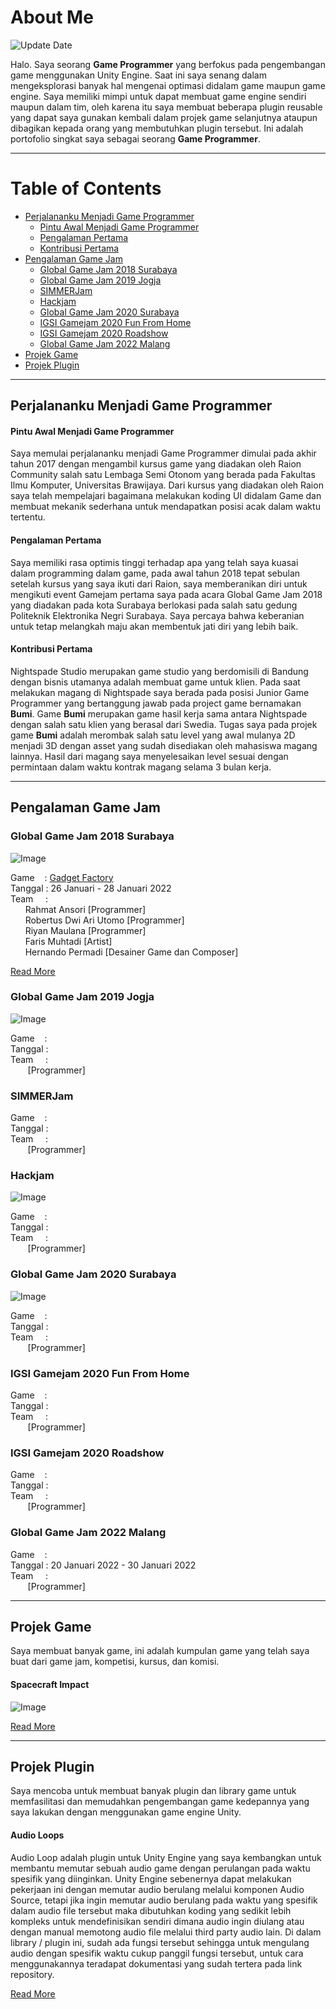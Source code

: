# About Me

![Update Date](https://img.shields.io/badge/-Updated%20on%20April%2013%2C%202022-brightgreen) <br>

Halo. Saya seorang **Game Programmer** yang berfokus pada pengembangan game menggunakan Unity Engine. Saat ini saya senang dalam mengeksplorasi banyak hal mengenai optimasi didalam game maupun game engine. Saya memiliki mimpi untuk dapat membuat game engine sendiri maupun dalam tim, oleh karena itu saya membuat beberapa plugin reusable yang dapat saya gunakan kembali dalam projek game selanjutnya ataupun dibagikan kepada orang yang membutuhkan plugin tersebut. Ini adalah portofolio singkat saya sebagai seorang **Game Programmer**.

***
# Table of Contents
* [Perjalananku Menjadi Game Programmer](#perjalananku-menjadi-game-programmer)
    * [Pintu Awal Menjadi Game Programmer](#pintu-awal-menjadi-game-programmer)
    * [Pengalaman Pertama](#pengalaman-pertama)
    * [Kontribusi Pertama](#kontribusi-pertama)
* [Pengalaman Game Jam](#pengalaman-game-jam)
    * [Global Game Jam 2018 Surabaya](#global-game-jam-2018-surabaya)
    * [Global Game Jam 2019 Jogja](#global-game-jam-2019-jogja)
    * [SIMMERJam](#simmerjam)
    * [Hackjam](#hackjam)
    * [Global Game Jam 2020 Surabaya](#global-game-jam-2020-surabaya)
    * [IGSI Gamejam 2020 Fun From Home](#igsi-gamejam-2020-fun-from-home)
    * [IGSI Gamejam 2020 Roadshow](#igsi-gamejam-2020-roadshow)
    * [Global Game Jam 2022 Malang](#global-game-jam-2022-malang)
* [Projek Game](#projek-game)
* [Projek Plugin](#projek-plugin)

***

## Perjalananku Menjadi Game Programmer
#### Pintu Awal Menjadi Game Programmer
Saya memulai perjalananku menjadi Game Programmer dimulai pada akhir tahun 2017 dengan mengambil kursus game yang diadakan oleh Raion Community salah satu Lembaga Semi Otonom yang berada pada Fakultas Ilmu Komputer, Universitas Brawijaya. Dari kursus yang diadakan oleh Raion saya telah mempelajari bagaimana melakukan koding UI didalam Game dan membuat mekanik sederhana untuk mendapatkan posisi acak dalam waktu tertentu.

#### Pengalaman Pertama
Saya memiliki rasa optimis tinggi terhadap apa yang telah saya kuasai dalam programming dalam game, pada awal tahun 2018 tepat sebulan setelah kursus yang saya ikuti dari Raion, saya memberanikan diri untuk mengikuti event Gamejam pertama saya pada acara Global Game Jam 2018 yang diadakan pada kota Surabaya berlokasi pada salah satu gedung Politeknik Elektronika Negri Surabaya. Saya percaya bahwa keberanian untuk tetap melangkah maju akan membentuk jati diri yang lebih baik. 

#### Kontribusi Pertama
Nightspade Studio merupakan game studio yang berdomisili di Bandung dengan bisnis utamanya adalah membuat game untuk klien. Pada saat melakukan magang di Nightspade saya berada pada posisi Junior Game Programmer yang bertanggung jawab pada project game bernamakan **Bumi**. Game **Bumi** merupakan game hasil kerja sama antara Nightspade dengan salah satu klien yang berasal dari Swedia. Tugas saya pada projek game **Bumi** adalah merombak salah satu level yang awal mulanya 2D menjadi 3D dengan asset yang sudah disediakan oleh mahasiswa magang lainnya. Hasil dari magang saya menyelesaikan level sesuai dengan permintaan dalam waktu kontrak magang selama 3 bulan kerja.

***

## Pengalaman Game Jam

### Global Game Jam 2018 Surabaya

![Image](/images/teamggjsurabaya2018.jpg)

Game&nbsp;&nbsp;&nbsp;&nbsp;: [Gadget Factory](/gameproject/#gadget-factory) <br>
Tanggal&nbsp;: 26 Januari - 28 Januari 2022 <br>
Team&nbsp;&nbsp;&nbsp;&nbsp;&nbsp;: <br>
&nbsp;&nbsp;&nbsp;&nbsp;&nbsp;&nbsp;Rahmat Ansori [Programmer]<br>
&nbsp;&nbsp;&nbsp;&nbsp;&nbsp;&nbsp;Robertus Dwi Ari Utomo [Programmer]<br>
&nbsp;&nbsp;&nbsp;&nbsp;&nbsp;&nbsp;Riyan Maulana [Programmer]<br>
&nbsp;&nbsp;&nbsp;&nbsp;&nbsp;&nbsp;Faris Muhtadi [Artist]<br>
&nbsp;&nbsp;&nbsp;&nbsp;&nbsp;&nbsp;Hernando Permadi [Desainer Game dan Composer]<br>

[Read More](/gamejam)

### Global Game Jam 2019 Jogja

![Image](/images/teamggjjogja2019.jpg)

Game&nbsp;&nbsp;&nbsp;&nbsp;: []() <br>
Tanggal&nbsp;: <br>
Team&nbsp;&nbsp;&nbsp;&nbsp;&nbsp;: <br>
&nbsp;&nbsp;&nbsp;&nbsp;&nbsp;&nbsp; [Programmer]<br>

### SIMMERJam

Game&nbsp;&nbsp;&nbsp;&nbsp;: []() <br>
Tanggal&nbsp;: <br>
Team&nbsp;&nbsp;&nbsp;&nbsp;&nbsp;: <br>
&nbsp;&nbsp;&nbsp;&nbsp;&nbsp;&nbsp; [Programmer]<br>

### Hackjam

![Image](/images/teamhackjam2019.JPG)

Game&nbsp;&nbsp;&nbsp;&nbsp;: []() <br>
Tanggal&nbsp;: <br>
Team&nbsp;&nbsp;&nbsp;&nbsp;&nbsp;: <br>
&nbsp;&nbsp;&nbsp;&nbsp;&nbsp;&nbsp; [Programmer]<br>

### Global Game Jam 2020 Surabaya

![Image](/images/teamggjsurabaya2020.jpg)

Game&nbsp;&nbsp;&nbsp;&nbsp;: []() <br>
Tanggal&nbsp;: <br>
Team&nbsp;&nbsp;&nbsp;&nbsp;&nbsp;: <br>
&nbsp;&nbsp;&nbsp;&nbsp;&nbsp;&nbsp; [Programmer]<br>

### IGSI Gamejam 2020 Fun From Home

Game&nbsp;&nbsp;&nbsp;&nbsp;: []() <br>
Tanggal&nbsp;: <br>
Team&nbsp;&nbsp;&nbsp;&nbsp;&nbsp;: <br>
&nbsp;&nbsp;&nbsp;&nbsp;&nbsp;&nbsp; [Programmer]<br>

### IGSI Gamejam 2020 Roadshow

Game&nbsp;&nbsp;&nbsp;&nbsp;: []() <br>
Tanggal&nbsp;: <br>
Team&nbsp;&nbsp;&nbsp;&nbsp;&nbsp;: <br>
&nbsp;&nbsp;&nbsp;&nbsp;&nbsp;&nbsp; [Programmer]<br>

### Global Game Jam 2022 Malang
Game&nbsp;&nbsp;&nbsp;&nbsp;: []() <br>
Tanggal&nbsp;: 20 Januari 2022 - 30 Januari 2022 <br>
Team&nbsp;&nbsp;&nbsp;&nbsp;&nbsp;: <br>
&nbsp;&nbsp;&nbsp;&nbsp;&nbsp;&nbsp; [Programmer]<br>

***

## Projek Game

Saya membuat banyak game, ini adalah kumpulan game yang telah saya buat dari game jam, kompetisi, kursus, dan komisi.

#### Spacecraft Impact

![Image](/images/game/spacecraft-impact.png)



[Read More](/game-project)


***

## Projek Plugin

Saya mencoba untuk membuat banyak plugin dan library game untuk memfasilitasi dan memudahkan pengembangan game kedepannya yang saya lakukan dengan menggunakan game engine Unity. 

#### Audio Loops

Audio Loop adalah plugin untuk Unity Engine yang saya kembangkan untuk membantu memutar sebuah audio game dengan perulangan pada waktu spesifik yang diinginkan. Unity Engine sebenernya dapat melakukan pekerjaan ini dengan memutar audio berulang melalui komponen Audio Source, tetapi jika ingin memutar audio berulang pada waktu yang spesifik dalam audio file tersebut maka dibutuhkan koding yang sedikit lebih kompleks untuk mendefinisikan sendiri dimana audio ingin diulang atau dengan manual memotong audio file melalui third party audio lain. Di dalam library / plugin ini, sudah ada fungsi tersebut sehingga untuk mengulang audio dengan spesifik waktu cukup panggil fungsi tersebut, untuk cara menggunakannya teradapat dokumentasi yang sudah tertera pada link repository.

[Read More](/game-lib)

